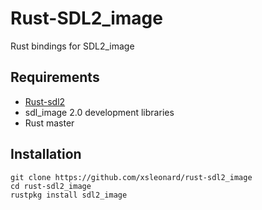Rust-SDL2_image
===============

Rust bindings for SDL2_image

Requirements
------------

* [Rust-sdl2](https://github.com/AngryLawyer/rust-sdl2)
* sdl_image 2.0 development libraries
* Rust master

Installation
------------

```
git clone https://github.com/xsleonard/rust-sdl2_image
cd rust-sdl2_image
rustpkg install sdl2_image
```


